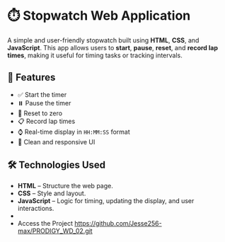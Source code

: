 # ⏱️ Stopwatch Web Application

A simple and user-friendly stopwatch built using **HTML**, **CSS**, and **JavaScript**. This app allows users to **start**, **pause**, **reset**, and **record lap times**, making it useful for timing tasks or tracking intervals.

## 🚀 Features

- ✅ Start the timer
- ⏸️ Pause the timer
- 🔄 Reset to zero
- 📋 Record lap times
- ⌚ Real-time display in `HH:MM:SS` format
- 🎨 Clean and responsive UI

## 🛠️ Technologies Used

- **HTML** – Structure the web page.
- **CSS** – Style and layout.
- **JavaScript** – Logic for timing, updating the display, and user interactions.
-
- Access the Project 
https://github.com/Jesse256-max/PRODIGY_WD_02.git
